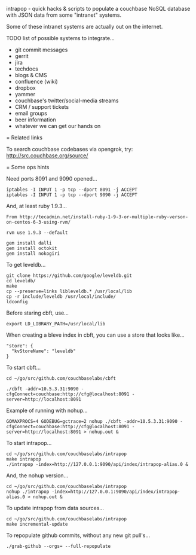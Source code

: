 intrapop - quick hacks & scripts to populate a couchbase NoSQL
database with JSON data from some "intranet" systems.

Some of these intranet systems are actually out on the internet.

TODO list of possible systems to integrate...

* git commit messages
* gerrit
* jira
* techdocs
* blogs & CMS
* confluence (wiki)
* dropbox
* yammer
* couchbase's twitter/social-media streams
* CRM / support tickets
* email groups
* beer information
* whatever we can get our hands on

= Related links

To search couchbase codebases via opengrok, try: http://src.couchbase.org/source/

= Some ops hints

Need ports 8091 and 9090 opened...

    iptables -I INPUT 1 -p tcp --dport 8091 -j ACCEPT
    iptables -I INPUT 1 -p tcp --dport 9090 -j ACCEPT

And, at least ruby 1.9.3...

    From http://tecadmin.net/install-ruby-1-9-3-or-multiple-ruby-verson-on-centos-6-3-using-rvm/

    rvm use 1.9.3 --default

    gem install dalli
    gem install octokit
    gem install nokogiri

To get leveldb...

    git clone https://github.com/google/leveldb.git
    cd leveldb/
    make
    cp --preserve=links libleveldb.* /usr/local/lib
    cp -r include/leveldb /usr/local/include/
    ldconfig

Before staring cbft, use...

    export LD_LIBRARY_PATH=/usr/local/lib

When creating a bleve index in cbft, you can use a store that looks like...

    "store": {
      "kvStoreName": "leveldb"
    }

To start cbft...

    cd ~/go/src/github.com/couchbaselabs/cbft

    ./cbft -addr=10.5.3.31:9090 -cfgConnect=couchbase:http://cfg@localhost:8091 -server=http://localhost:8091

Example of running with nohup...

    GOMAXPROCS=4 GODEBUG=gctrace=2 nohup ./cbft -addr=10.5.3.31:9090 -cfgConnect=couchbase:http://cfg@localhost:8091 -server=http://localhost:8091 > nohup.out &

To start intrapop...

    cd ~/go/src/github.com/couchbaselabs/intrapop
    make intrapop
    ./intrapop -index=http://127.0.0.1:9090/api/index/intrapop-alias.0 &

And, the nohup version...

    cd ~/go/src/github.com/couchbaselabs/intrapop
    nohup ./intrapop -index=http://127.0.0.1:9090/api/index/intrapop-alias.0 > nohup.out &

To update intrapop from data sources...

    cd ~/go/src/github.com/couchbaselabs/intrapop
    make incremental-update

To repopulate github commits, without any new git pull's...

    ./grab-github --orgs= --full-repopulate
